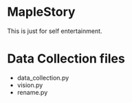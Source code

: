 # MapleStory
This is just for self entertainment. 

# Data Collection files
- data_collection.py
- vision.py
- rename.py
